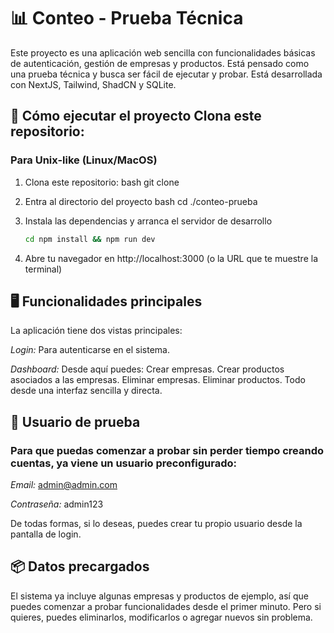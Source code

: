 # 📊 Conteo - Prueba Técnica
Este proyecto es una aplicación web sencilla con funcionalidades básicas de autenticación, gestión de empresas y productos. Está pensado como una prueba técnica y busca ser fácil de ejecutar y probar. Está desarrollada con NextJS, Tailwind, ShadCN y SQLite.

## 🚀 Cómo ejecutar el proyecto Clona este repositorio:
### Para Unix-like (Linux/MacOS)
1. Clona este repositorio:
   bash
   git clone <URL-del-repo>

2. Entra al directorio del proyecto
   bash
   cd ./conteo-prueba

3. Instala las dependencias y arranca el servidor de desarrollo
   ```bash
   cd npm install && npm run dev
   
4. Abre tu navegador en http://localhost:3000 (o la URL que te muestre la terminal)


## 🖥️ Funcionalidades principales

La aplicación tiene dos vistas principales:

*Login:* Para autenticarse en el sistema.

*Dashboard:* Desde aquí puedes: Crear empresas. Crear productos asociados a las empresas. Eliminar empresas. Eliminar productos. Todo desde una interfaz sencilla y directa.

## 🔐 Usuario de prueba
### Para que puedas comenzar a probar sin perder tiempo creando cuentas, ya viene un usuario preconfigurado: ###

*Email:* admin@admin.com

*Contraseña:* admin123

De todas formas, si lo deseas, puedes crear tu propio usuario desde la pantalla de login.

## 📦 Datos precargados 
El sistema ya incluye algunas empresas y productos de ejemplo, así que puedes comenzar a probar funcionalidades desde el primer minuto. Pero si quieres, puedes eliminarlos, modificarlos o agregar nuevos sin problema.
